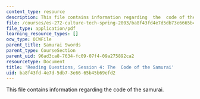 ```yaml
---
content_type: resource
description: This file contains information regarding  the  code of the samurai.
file: /courses/es-272-culture-tech-spring-2003/ba8f43fd4e7d5db73e6665b45b69efd2_MITES_272S03_q04.pdf
file_type: application/pdf
learning_resource_types: []
ocw_type: OCWFile
parent_title: Samurai Swords
parent_type: CourseSection
parent_uid: 96ad3ca8-7634-fc09-07f4-09a275892ca2
resourcetype: Document
title: 'Reading Questions, Session 4: The  Code of the Samurai'
uid: ba8f43fd-4e7d-5db7-3e66-65b45b69efd2
---
```

This file contains information regarding  the  code of the samurai.

